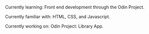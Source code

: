Currently learning:
Front end development through the Odin Project.

Currently familiar with:
HTML, CSS, and Javascript. 

Currently working on:
Odin Project: Library App.

